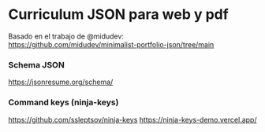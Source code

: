 # Curriculum JSON para web y pdf

Basado en el trabajo de @midudev:
<br>
https://github.com/midudev/minimalist-portfolio-json/tree/main

### Schema JSON

https://jsonresume.org/schema/

### Command keys (ninja-keys)

https://github.com/ssleptsov/ninja-keys
https://ninja-keys-demo.vercel.app/
